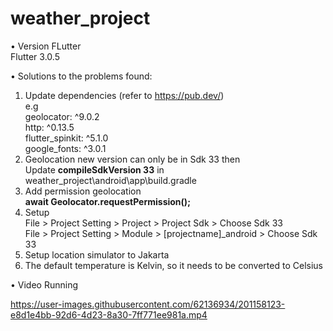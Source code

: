 # weather_project

• Version FLutter
<br />Flutter 3.0.5

• Solutions to the problems found:
1. Update dependencies (refer to https://pub.dev/)
<br />e.g
<br />geolocator: ^9.0.2
<br />http: ^0.13.5
<br />flutter_spinkit: ^5.1.0
<br />google_fonts: ^3.0.1
2. Geolocation new version can only be in Sdk 33 then
<br />Update **compileSdkVersion 33** in weather_project\android\app\build.gradle
3. Add permission geolocation
<br />**await Geolocator.requestPermission();**
4. Setup
<br />File > Project Setting > Project > Project Sdk > Choose Sdk 33
<br />File > Project Setting > Module > [projectname]_android > Choose Sdk 33
5. Setup location simulator to Jakarta
6. The default temperature is Kelvin, so it needs to be converted to Celsius

• Video Running


https://user-images.githubusercontent.com/62136934/201158123-e8d1e4bb-92d6-4d23-8a30-7ff771ee981a.mp4

